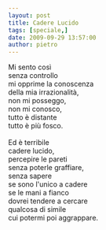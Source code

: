 ```yaml
---
layout: post
title: Cadere Lucido
tags: [speciale,]
date: 2009-09-29 13:57:00
author: pietro
---
```

Mi sento così<br/>senza controllo<br/>mi opprime la conoscenza<br/>della mia irrazionalità,<br/>non mi posseggo,<br/>non mi conosco,<br/>tutto è distante<br/>tutto è più fosco.<br/><br/>Ed è terribile<br/>cadere lucido,<br/>percepire le pareti<br/>senza poterle graffiare,<br/>senza sapere<br/>se sono l'unico a cadere<br/>se le mani a fianco<br/>dovrei tendere a cercare<br/>qualcosa di simile<br/>cui potermi poi aggrappare.

